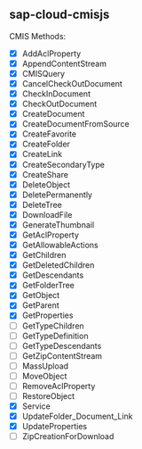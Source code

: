 ## sap-cloud-cmisjs

CMIS Methods:

- [x] AddAclProperty
- [x] AppendContentStream
- [x] CMISQuery
- [x] CancelCheckOutDocument
- [x] CheckInDocument
- [x] CheckOutDocument
- [x] CreateDocument
- [x] CreateDocumentFromSource
- [x] CreateFavorite
- [x] CreateFolder
- [x] CreateLink
- [x] CreateSecondaryType
- [x] CreateShare
- [x] DeleteObject
- [x] DeletePermanently
- [x] DeleteTree
- [x] DownloadFile
- [x] GenerateThumbnail
- [x] GetAclProperty
- [x] GetAllowableActions
- [x] GetChildren
- [x] GetDeletedChildren
- [x] GetDescendants
- [x] GetFolderTree
- [x] GetObject
- [x] GetParent
- [x] GetProperties
- [ ] GetTypeChildren
- [ ] GetTypeDefinition
- [ ] GetTypeDescendants
- [ ] GetZipContentStream
- [ ] MassUpload
- [ ] MoveObject
- [ ] RemoveAclProperty
- [ ] RestoreObject
- [x] Service
- [x] UpdateFolder_Document_Link
- [x] UpdateProperties
- [ ] ZipCreationForDownload
